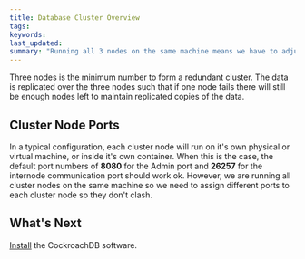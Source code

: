 ```yaml
---
title: Database Cluster Overview
tags: 
keywords: 
last_updated: 
summary: "Running all 3 nodes on the same machine means we have to adjust some of the default port values so the database instances don't conflict."
---
```


Three nodes is the minimum number to form a redundant cluster. The data is replicated over the three nodes such that if one node fails there will still be enough nodes left to maintain replicated copies of the data.

## Cluster Node Ports

In a typical configuration, each cluster node will run on it's own physical or virtual machine, or inside it's own container. When this is the case, the default port numbers of **8080** for the Admin port and **26257** for the internode communication port should work ok. However, we are running all cluster nodes on the same machine so we need to assign different ports to each cluster node so they don't clash.


## What's Next

[Install](cockroach-vb-single_db_install) the CockroachDB software.
